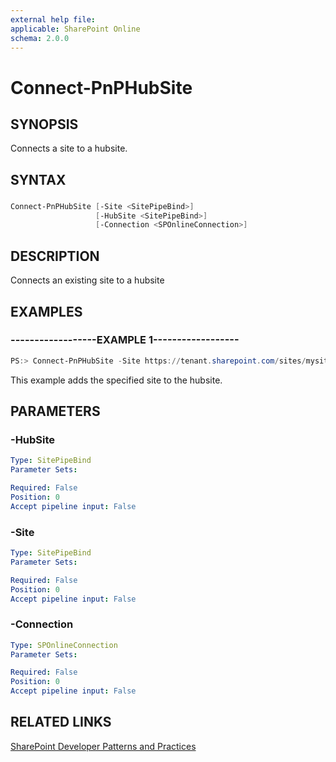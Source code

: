 ```yaml
---
external help file:
applicable: SharePoint Online
schema: 2.0.0
---
```

# Connect-PnPHubSite

## SYNOPSIS
Connects a site to a hubsite.

## SYNTAX 

### 
```powershell
Connect-PnPHubSite [-Site <SitePipeBind>]
                   [-HubSite <SitePipeBind>]
                   [-Connection <SPOnlineConnection>]
```

## DESCRIPTION
Connects an existing site to a hubsite

## EXAMPLES

### ------------------EXAMPLE 1------------------
```powershell
PS:> Connect-PnPHubSite -Site https://tenant.sharepoint.com/sites/mysite -HubSite https://tenant.sharepoint.com/sites/hubsite
```

This example adds the specified site to the hubsite.

## PARAMETERS

### -HubSite


```yaml
Type: SitePipeBind
Parameter Sets: 

Required: False
Position: 0
Accept pipeline input: False
```

### -Site


```yaml
Type: SitePipeBind
Parameter Sets: 

Required: False
Position: 0
Accept pipeline input: False
```

### -Connection


```yaml
Type: SPOnlineConnection
Parameter Sets: 

Required: False
Position: 0
Accept pipeline input: False
```

## RELATED LINKS

[SharePoint Developer Patterns and Practices](http://aka.ms/sppnp)